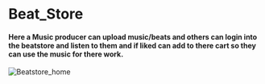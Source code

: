 # Beat_Store
<h4>
  Here a Music producer can upload music/beats and others can login into the beatstore and listen to them and if liked can add to there cart so they can use the music for there work.
 </h4>

![Beatstore_home](https://user-images.githubusercontent.com/111968012/188065673-4cdadeaa-3606-4141-aae7-085703fb2cef.png)


